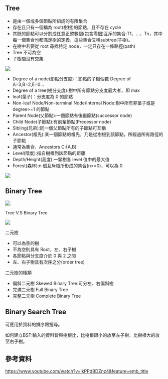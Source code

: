 ## Tree
 - 是由一個或多個節點所組成的有限集合 
 - 存在且只有一個稱為 root(樹根)的節點，且不存在 cycle 
 - 其餘的節點可以分割成任意正整數個(包含零個)互斥的集合:T1、...、Tn，其中每一個集合也都滿足樹的定義，這些集合又稱subtree(子樹)。 
 - 在樹中若要從 root 尋找特定 node，一定只存在一條路徑(path) 
 - Tree 不可為空 
 - 子樹間沒有交集 

![](https://imgur.com/undefined.jpg)

 - Degree of a node(節點分支度)：節點的子樹個數 Degree of A=3,B=2,E=0… 
 - Degree of a tree(樹分支度):樹中所有節點分支度最大者，即 max 
 - leaf(葉子)：分支度為 0 的節點 
 - Non-leaf Node/Non-terminal Node/Internal Node:樹中所有非葉子或是 degree>=1 的節點 
 - Parent Node(父節點):一個節點有後繼節點(successor node) 
 - Child Node(子節點):有前輩節點(Precessor node) 
 - Sibling(兄弟):同一個父節點所有的子節點可互稱 
 - Ancestor(祖先):某一個節點的祖先，乃是從樹根到該節點，所經過所有路徑的子節點 
 - 通常為集合，Ancestors C:{A,B} 
 - Level(階度):指自樹根到該節點的距離 
 - Depth/Height(高度):一顆樹各 level 值中的最大值 
 - Forest(森林):n 個互斥樹所形成的集合(n>=0)，可以為 0 
 
![](https://imgur.com/Tv1r8IC.jpg)

## Binary Tree
![](https://imgur.com/Rf5aZHp.jpg)

Tree V.S Binary Tree

![](https://imgur.com/undefined.jpg)

二元樹 
 - 可以為空的樹 
 - 不為空則具有 Root，左、右子樹 
 - 各節點與分支度介於 0 與 2 之間 
 - 左、右子樹具有次序之分(order tree) 

二元樹的種類 
 - 偏斜二元樹 Skewed Binary Tree:可分左、右偏斜樹 
 - 完滿二元樹 Full Binary Tree 
 - 完整二元樹 Complete Binary Tree 
## Binary Search Tree
可應用於資料的排序跟搜尋。

如何建立BST:輸入的資料皆與樹根比，比樹根跟小的放至左子樹，比樹根大的放至右子樹。

## 參考資料

https://www.youtube.com/watch?v=ikPPdBDZnz4&feature=emb_title

